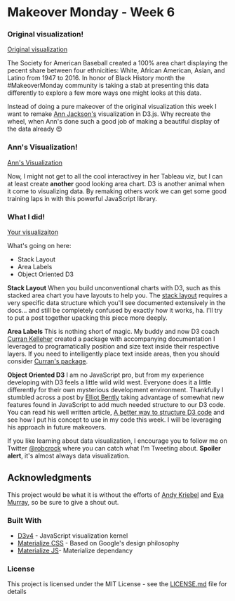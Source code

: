
# Makeover Monday - Week 6

### Original visualization!
[Original visualization](https://raw.githubusercontent.com/robcrock/baseball_demographics/master/images/original.png)

The Society for American Baseball created a 100% area chart displaying the pecent share between four ethnicities: White, African American, Asian, and Latino from 1947 to 2016. In honor of Black History month the #MakeoverMonday community is taking a stab at presenting this data differently to explore a few more ways one might looks at this data.

Instead of doing a pure makeover of the original visualization this week I want to remake [Ann Jackson's](https://twitter.com/AnnUJackson) visualization in D3.js. Why recreate the wheel, when Ann's done such a good job of making a beautiful display of the data already 😍

### Ann's Visualization!
[Ann's Visualization](https://raw.githubusercontent.com/robcrock/baseball_demographics/master/images/ann_remake.png)

Now, I might not get to all the cool interactivey in her Tableau viz, but I can at least create **another** good looking area chart. D3 is another animal when it come to visualizing data. By remaking others work we can get some good training laps in with this powerful JavaScript library.

### What I did!
[Your visualizaiton](https://raw.githubusercontent.com/robcrock/baseball_demographics/master/images/my_remake.png)

What's going on here:
* Stack Layout
* Area Labels
* Object Oriented D3

**Stack Layout**
When you build unconventional charts with D3, such as this stacked area chart you have layouts to help you. The [stack layout](https://github.com/d3/d3-shape#_stack) requires a very specific data structure which you'll see documented extensively in the docs... and still be completely confused by exactly how it works, ha. I'll try to put a post together upacking this piece more deeply.

**Area Labels**
This is nothing short of magic. My buddy and now D3 coach [Curran Kelleher](https://twitter.com/currankelleher) created a package with accompanying documentation I leveraged to programatically position and size text inside their respective layers. If you need to intelligently place text inside areas, then you should consider [Curran's package](https://github.com/curran/d3-area-label).

**Object Oriented D3**
I am no JavaScript pro, but from my experience developing with D3 feels a little wild wild west. Everyone does it a little differently for their own mysterious development environment. Thankfully I stumbled across a post by [Elliot Bently](https://twitter.com/elliot_bentley) taking advantage of somewhat new features found in JavaScript to add much needed structure to our D3 code. You can read his well written article, [A better way to structure D3 code](http://ejb.github.io/2017/08/09/a-better-way-to-structure-d3-code-es6-version.html) and see how I put his concept to use in my code this week. I will be leveraging his approach in future makeovers.

If you like learning about data visualization, I encourage you to follow me on Twitter [@robcrock](twitter.com/robcrock) where you can catch what I'm Tweeting about. **Spoiler alert**, it's almost always data visualization.

## Acknowledgments

This project would be what it is without the efforts of [Andy Kriebel](https://twitter.com/VizWizBI) and [Eva Murray](https://twitter.com/TriMyData), so be sure to give a shout out.

### Built With

* [D3v4](https://d3js.org/d3.v4.min.js) - JavaScript visualization kernel
* [Materialize CSS](https://cdnjs.cloudflare.com/ajax/libs/materialize/0.100.2/css/materialize.min.css) - Based on Google's design philosophy
* [Materialize JS](https://cdnjs.cloudflare.com/ajax/libs/materialize/0.100.2/js/materialize.min.js)- Materialize dependancy

### License

This project is licensed under the MIT License - see the [LICENSE.md](LICENSE.md) file for details
